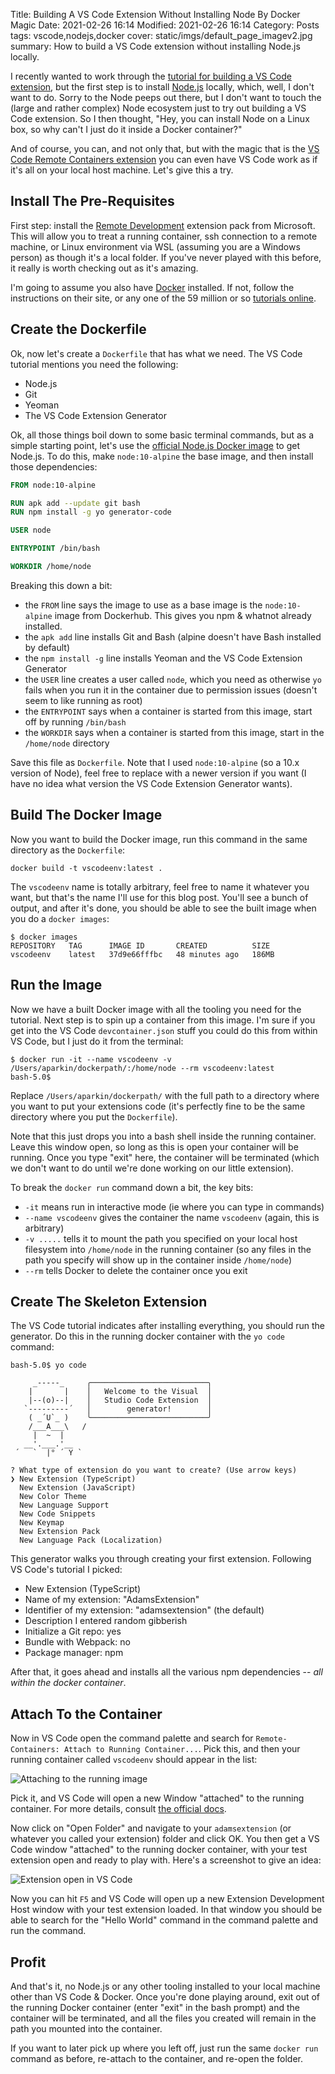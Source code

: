 Title: Building A VS Code Extension Without Installing Node By Docker Magic
Date: 2021-02-26 16:14
Modified: 2021-02-26 16:14
Category: Posts
tags: vscode,nodejs,docker
cover: static/imgs/default_page_imagev2.jpg
summary: How to build a VS Code extension without installing Node.js locally.

I recently wanted to work through the
[tutorial for building a VS Code extension](https://code.visualstudio.com/api/get-started/your-first-extension),
 but the first step is to install [Node.js](https://nodejs.org/en/)
locally, which, well, I don't want to do.  Sorry to the Node peeps out there,
but I don't want to touch the (large and rather complex) Node ecosystem just
to try out building a VS Code extension.  So I then thought, "Hey, you can
install Node on a Linux box, so why can't I just do it inside a Docker container?"

And of course, you can, and not only that, but with the magic that is the
[VS Code Remote Containers extension](https://code.visualstudio.com/docs/remote/containers)
you can even have VS Code work as if it's all on your local host machine.  Let's
give this a try.

## Install The Pre-Requisites

First step: install the
[Remote Development](https://marketplace.visualstudio.com/items?itemName=ms-vscode-remote.vscode-remote-extensionpack)
extension pack from Microsoft.  This will allow you to treat a running container, ssh connection
to a remote machine, or Linux environment via WSL (assuming you are a Windows person)
as though it's a local folder.  If you've never played with this before, it really is
worth checking out as it's amazing.

I'm going to assume you also have [Docker](https://www.docker.com/) installed.  If not,
follow the instructions on their site, or any one of the 59 million or so
[tutorials online](https://www.google.com/search?q=how+to+install+docker).

## Create the Dockerfile

Ok, now let's create a `Dockerfile` that has what we need.  The VS Code tutorial mentions
you need the following:

* Node.js
* Git
* Yeoman
* The VS Code Extension Generator

Ok, all those things boil down to some basic terminal commands, but as a simple starting
point, let's use the [official Node.js Docker image](https://hub.docker.com/_/node) to
get Node.js.  To do this, make `node:10-alpine` the base image, and then install those
dependencies:

```dockerfile
FROM node:10-alpine

RUN apk add --update git bash
RUN npm install -g yo generator-code

USER node

ENTRYPOINT /bin/bash

WORKDIR /home/node
```

Breaking this down a bit:

* the `FROM` line says the image to use as a base image is the `node:10-alpine`
  image from Dockerhub.  This gives you npm & whatnot already installed.
* the `apk add` line installs Git and Bash (alpine doesn't have Bash installed
  by default)
* the `npm install -g` line installs Yeoman and the VS Code Extension Generator
* the `USER` line creates a user called `node`, which you need as otherwise `yo`
  fails when you run it in the container due to permission issues (doesn't seem
  to like running as root)
* the `ENTRYPOINT` says when a container is started from this image, start off
  by running `/bin/bash`
* the `WORKDIR` says when a container is started from this image, start in the
  `/home/node` directory

Save this file as `Dockerfile`.  Note that I used `node:10-alpine` (so a 10.x
version of Node), feel free to replace with a newer version if you want (I
have no idea what version the VS Code Extension Generator wants).

## Build The Docker Image

Now you want to build the Docker image, run this command in the same directory as the `Dockerfile`:

```shell
docker build -t vscodeenv:latest .
```

The `vscodeenv` name is totally arbitrary, feel free to name it whatever you
want, but that's the name I'll use for this blog post.  You'll see a bunch of
output, and after it's done, you should be able to see the built image when you
do a `docker images`:

```shell
$ docker images
REPOSITORY   TAG      IMAGE ID       CREATED          SIZE
vscodeenv    latest   37d9e66fffbc   48 minutes ago   186MB
```

## Run the Image

Now we have a built Docker image with all the tooling you need for the tutorial.
Next step is to spin up a container from this image.  I'm sure if you get into
the VS Code `devcontainer.json` stuff you could do this from within VS Code, but
I just do it from the terminal:

```shell
$ docker run -it --name vscodeenv -v /Users/aparkin/dockerpath/:/home/node --rm vscodeenv:latest
bash-5.0$
```

Replace `/Users/aparkin/dockerpath/` with the full path to a directory where you want to
put your extensions code (it's perfectly fine to be the same directory where you put the
`Dockerfile`).

Note that this just drops you into a bash shell inside the running container.
Leave this window open, so long as this is open your container will be running.
Once you type "exit" here, the container will be terminated (which we don't
want to do until we're done working on our little extension).

To break the `docker run` command down a bit, the key bits:

* `-it` means run in interactive mode (ie where you can type in commands)
* `--name vscodeenv` gives the container the name `vscodeenv` (again, this is
  arbitrary)
* `-v .....` tells it to mount the path you specified on your local host
  filesystem into `/home/node` in the running container (so any files in the
  path you specify will show up in the container inside `/home/node`)
* `--rm` tells Docker to delete the container once you exit

## Create The Skeleton Extension

The VS Code tutorial indicates after installing everything, you should run the generator.
Do this in the running docker container with the `yo code` command:

```shell
bash-5.0$ yo code

     _-----_     ╭──────────────────────────╮
    |       |    │   Welcome to the Visual  │
    |--(o)--|    │   Studio Code Extension  │
   `---------´   │        generator!        │
    ( _´U`_ )    ╰──────────────────────────╯
    /___A___\   /
     |  ~  |
   __'.___.'__
 ´   `  |° ´ Y `

? What type of extension do you want to create? (Use arrow keys)
❯ New Extension (TypeScript)
  New Extension (JavaScript)
  New Color Theme
  New Language Support
  New Code Snippets
  New Keymap
  New Extension Pack
  New Language Pack (Localization)
```

This generator walks you through creating your first extension.  Following VS Code's
tutorial I picked:

* New Extension (TypeScript)
* Name of my extension: "AdamsExtension"
* Identifier of my extension: "adamsextension" (the default)
* Description I entered random gibberish
* Initialize a Git repo: yes
* Bundle with Webpack: no
* Package manager: npm

After that, it goes ahead and installs all the various npm dependencies -- *all within
the docker container*.

## Attach To the Container

Now in VS Code open the command palette and search for
`Remote-Containers: Attach to Running Container...`.  Pick this, and then your running
container called `vscodeenv` should appear in the list:

![Attaching to the running image]({filename}/static/imgs/runningContainer.png)

Pick it, and VS Code will open a new Window "attached" to the running container.  For
more details, consult
[the official docs](https://code.visualstudio.com/docs/remote/attach-container).

Now click on "Open Folder" and navigate to your `adamsextension` (or whatever you called
your extension) folder and click OK.  You then get a VS Code window "attached" to
the running docker container, with your test extension open and ready to play with.
Here's a screenshot to give an idea:

![Extension open in VS Code]({filename}/static/imgs/attachedToContainer.png)

Now you can hit `F5` and VS Code will open up a new Extension Development Host window with
your test extension loaded.  In that window you should be able to search for the
"Hello World" command in the command palette and run the command.

## Profit

And that's it, no Node.js or any other tooling installed to your local machine other
than VS Code & Docker.  Once you're done playing around, exit out of the running Docker
container (enter "exit" in the bash prompt) and the container will be terminated, and
all the files you created will remain in the path you mounted into the container.

If you want to later pick up where you left off, just run the same `docker run` command
as before, re-attach to the container, and re-open the folder.
